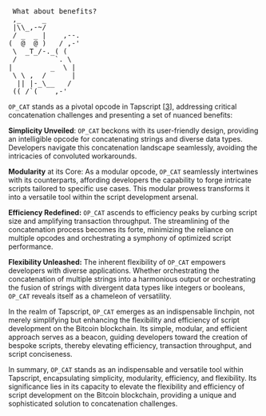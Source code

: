 <pre> What about benefits?
 ,_     _
 |\\_,-~/
 / _  _ |    ,--.
(  @  @ )   / ,-'
 \  _T_/-._( (
 /         `. \
|         _  \ |
 \ \ ,  /      |
  || |-_\__   /
 ((_/`(____,-'        
</pre>

`OP_CAT` stands as a pivotal opcode in Tapscript [[3](https://bitcoinops.org/en/topics/taproot/)], addressing critical concatenation challenges and presenting a set of nuanced benefits:

**Simplicity Unveiled**: `OP_CAT` beckons with its user-friendly design, providing an intelligible opcode for concatenating strings and diverse data types. Developers navigate this concatenation landscape seamlessly, avoiding the intricacies of convoluted workarounds.

**Modularity** at its Core: As a modular opcode, `OP_CAT` seamlessly intertwines with its counterparts, affording developers the capability to forge intricate scripts tailored to specific use cases. This modular prowess transforms it into a versatile tool within the script development arsenal.

**Efficiency Redefined:** `OP_CAT` ascends to efficiency peaks by curbing script size and amplifying transaction throughput. The streamlining of the concatenation process becomes its forte, minimizing the reliance on multiple opcodes and orchestrating a symphony of optimized script performance.

**Flexibility Unleashed:** The inherent flexibility of `OP_CAT` empowers developers with diverse applications. Whether orchestrating the concatenation of multiple strings into a harmonious output or orchestrating the fusion of strings with divergent data types like integers or booleans, `OP_CAT` reveals itself as a chameleon of versatility.

In the realm of Tapscript, `OP_CAT` emerges as an indispensable linchpin, not merely simplifying but enhancing the flexibility and efficiency of script development on the Bitcoin blockchain. Its simple, modular, and efficient approach serves as a beacon, guiding developers toward the creation of bespoke scripts, thereby elevating efficiency, transaction throughput, and script conciseness.

In summary, `OP_CAT` stands as an indispensable and versatile tool within Tapscript, encapsulating simplicity, modularity, efficiency, and flexibility. Its significance lies in its capacity to elevate the flexibility and efficiency of script development on the Bitcoin blockchain, providing a unique and sophisticated solution to concatenation challenges.
